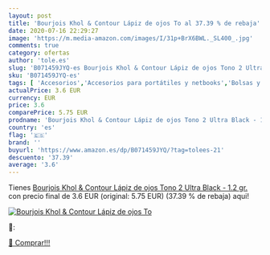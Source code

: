 ```yaml
---
layout: post
title: 'Bourjois Khol & Contour Lápiz de ojos To al 37.39 % de rebaja'
date: 2020-07-16 22:29:27
image: 'https://m.media-amazon.com/images/I/31p+BrX6BWL._SL400_.jpg'
comments: true
category: ofertas
author: 'tole.es'
slug: 'B071459JYQ-es Bourjois Khol & Contour Lápiz de ojos Tono 2 Ultra Black -...'
sku: 'B071459JYQ-es'
tags: [ 'Accesorios','Accesorios para portátiles y netbooks','Bolsas y fundas para portátiles y netbooks','Informática','Mochilas para portátiles y netbooks','lápiz', ]
actualPrice: 3.6 EUR
currency: EUR
price: 3.6
comparePrice: 5.75 EUR
prodname: 'Bourjois Khol & Contour Lápiz de ojos Tono 2 Ultra Black - 1.2 gr.'
country: 'es'
flag: '🇪🇸'
brand: ''
buyurl: 'https://www.amazon.es/dp/B071459JYQ/?tag=tolees-21'
descuento: '37.39'
average: '3.6'
---
```


Tienes [Bourjois Khol & Contour Lápiz de ojos Tono 2 Ultra Black - 1.2 gr.](https://www.amazon.es/dp/B071459JYQ/?tag=tolees-21) con precio final de  3.6 EUR (original: 5.75 EUR) (37.39 %  de rebaja) aqui!

[![Bourjois Khol & Contour Lápiz de ojos To](https://m.media-amazon.com/images/I/31p+BrX6BWL._SL400_.jpg)](https://www.amazon.es/dp/B071459JYQ/?tag=tolees-21)

🔎:


[🛒 Comprar!!!](https://www.amazon.es/dp/B071459JYQ/?tag=tolees-21)
